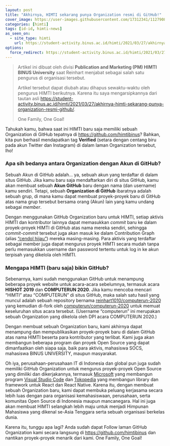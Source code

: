 ```yaml
---
layout: post
title: "Akhirnya, HIMTI sekarang punya Organization resmi di GitHub!"
cover_image: https://user-images.githubusercontent.com/17312341/112790869-84a19280-908a-11eb-8b94-178c52510b22.png
categories: [himti]
tags: [id-id, himti-news]
as_seen_on:
  - site_type: himti
    url: https://student-activity.binus.ac.id/himti/2021/03/27/akhirnya-himti-sekarang-punya-organization-resmi-github/
options:
  force_redirect: https://student-activity.binus.ac.id/himti/2021/03/27/akhirnya-himti-sekarang-punya-organization-resmi-github/?utm_source=reinhart1010
---
```


> Artikel ini dibuat oleh divisi **Publication and Marketing (PM) HIMTI BINUS University** saat Reinhart menjabat sebagai salah satu pengurus di organisasi tersebut.
> 
> Artikel tersebut dapat diubah atau dihapus sewaktu-waktu oleh pengurus HIMTI berikutnya. Karena itu saya mengarsipkannya dari tautan asli <https://student-activity.binus.ac.id/himti/2021/03/27/akhirnya-himti-sekarang-punya-organization-resmi-github/>.
> 
> One Family, One Goal!

Tahukah kamu, bahwa saat ini HIMTI baru saja memiliki sebuah Organization di GitHub tepatnya di <https://github.com/himtibinus>? Bahkan, kita pun berhasil mendapatkan tag **Verified** (setara dengan centang biru pada akun Twitter dan Instagram) di dalam laman Organization tersebut, lho!

### Apa sih bedanya antara Organization dengan Akun di GitHub?
Sebuah Akun di GitHub adalah… ya, sebuah akun yang terdaftar di dalam situs GitHub. Jika kamu baru saja mendaftarkan diri di situs GitHub, kamu akan membuat sebuah **Akun GitHub** baru dengan nama (dan username) kamu sendiri. Tetapi, sebuah **Organization di GitHub** ibaratnya adalah sebuah grup, di mana kamu dapat membuat proyek-proyek baru di GitHub atas nama grup tersebut bersama orang (Akun) lain yang kamu undang sebagai *member*.

Dengan menggunakan GitHub Organization baru untuk HIMTI, setiap aktivis HIMTI dan kontributor lainnya dapat memasukkan *commit* baru ke dalam proyek-proyek HIMTI di GitHub atas nama mereka sendiri, sehingga *commit-commit* tersebut juga akan masuk ke dalam Contribution Graph (alias [“cendol hijau”](https://www.facebook.com/petanikode/posts/ada-berapa-banyak-cendol-hijau-di-akun-github-mu/1111366422380283/)) mereka masing-masing. Para aktivis yang terdaftar sebagai member juga dapat mengurus proyek HIMTI secara mudah tanpa perlu memasukkan username dan password tertentu untuk log in ke akun terpisah yang dikelola oleh HIMTI.

### Mengapa HIMTI (baru saja) bikin GitHub?
Sebenarnya, kami sudah menggunakan GitHub untuk menampung beberapa proyek website untuk acara-acara sebelumnya, termasuk acara **HISHOT 2019** dan **COMPUTERUN 2020**. Jika kamu mencoba mencari “HIMTI” atau “COMPUTERUN” di situs GitHub, maka salah satu hasil yang muncul adalah sebuah repository bernama [reinhart1010/computerun-2020](https://github.com/reinhart1010/computerun-2020) yang kemudian di-fork oleh [computerun/computerun-2020](https://github.com/computerun/computerun-2020) untuk memuat keseluruhan situs acara tersebut. (Username “computerun” ini merupakan sebuah Organization yang dikelola oleh DPI acara COMPUTERUN 2020.)

Dengan membuat sebuah Organization baru, kami akhirnya dapat menampung dan mempublikasikan proyek-proyek baru di dalam GitHub atas nama HIMTI beserta para kontributor yang terlibat. Kami juga akan membangun beberapa program dan proyek Open Source yang dapat dimanfaatkan oleh siapa saja, baik para aktivis, mahasiswa SOCS, mahasiswa BINUS UNIVERSITY, maupun masyarakat.

Oh iya, perusahaan-perusahaan IT di Indonesia dan global pun juga sudah memiliki GitHub Organization untuk mengurus proyek-proyek Open Source yang dimiliki dan dikerjakannya, termasuk [Microsoft](https://github.com/microsoft/) yang membangun program [Visual Studio Code](https://github.com/microsoft/vscode) dan [Tokopedia](https://github.com/tokopedia) yang membangun library dan framework untuk React dan React Native. Karena itu, dengan membuat sebuah Organization baru, kami dapat membuka peluang kerjasama secara lebih luas dengan para organisasi kemahasiswaan, perusahaan, serta komunitas Open Source di Indonesia maupun mancanegara. Hal ini juga akan membuat HIMTI selangkah lebih maju untuk menjadi Himpunan Mahasiswa yang dikenal se-Asia Tenggara serta sebuah organisasi berkelas dunia.

Karena itu, tunggu apa lagi? Anda sudah dapat Follow laman GitHub Organization kami secara langsung di <https://github.com/himtibinus> dan nantikan proyek-proyek menarik dari kami. One Family, One Goal!